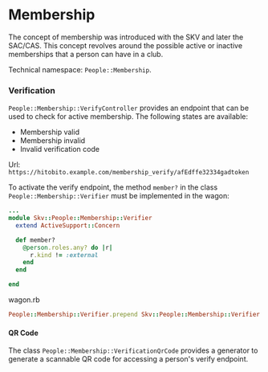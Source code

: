 # Membership

The concept of membership was introduced with the SKV and later the SAC/CAS. This concept revolves around the possible active or inactive memberships that a person can have in a club.

Technical namespace: `People::Membership`.

### Verification

`People::Membership::VerifyController` provides an endpoint that can be used to check for active membership. The following states are available:
- Membership valid
- Membership invalid
- Invalid verification code

Url: `https://hitobito.example.com/membership_verify/afEdffe32334gadtoken`

To activate the verify endpoint, the method `member?` in the class `People::Membership::Verifier` must be implemented in the wagon:

```ruby
...
module Skv::People::Membership::Verifier
  extend ActiveSupport::Concern

  def member?
    @person.roles.any? do |r|
      r.kind != :external
    end
  end

end
```

wagon.rb
```ruby
People::Membership::Verifier.prepend Skv::People::Membership::Verifier
```
#### QR Code

The class `People::Membership::VerificationQrCode` provides a generator to generate a scannable QR code for accessing a person's verify endpoint.

